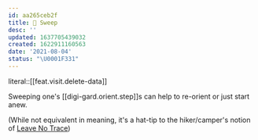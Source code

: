 ```yaml
---
id: aa265ceb2f
title: 🧹 Sweep
desc: ''
updated: 1637705439032
created: 1622911160563
date: '2021-08-04'
status: "\U0001F331"
---
```


literal::[[feat.visit.delete-data]]


Sweeping one's [[digi-gard.orient.step]]s can help to re-orient or just start anew.

(While not equivalent in meaning, it's a hat-tip to the hiker/camper's notion of [Leave No Trace](https://en.wikipedia.org/wiki/Leave_No_Trace))
